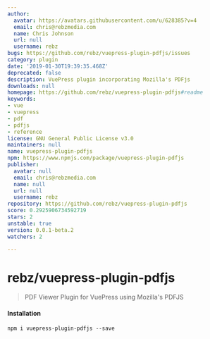 ```yaml
---
author:
  avatar: https://avatars.githubusercontent.com/u/628385?v=4
  email: chris@rebzmedia.com
  name: Chris Johnson
  url: null
  username: rebz
bugs: https://github.com/rebz/vuepress-plugin-pdfjs/issues
category: plugin
date: '2019-01-30T19:39:35.468Z'
deprecated: false
description: VuePress plugin incorporating Mozilla's PDFjs
downloads: null
homepage: https://github.com/rebz/vuepress-plugin-pdfjs#readme
keywords:
- vue
- vuepress
- pdf
- pdfjs
- reference
license: GNU General Public License v3.0
maintainers: null
name: vuepress-plugin-pdfjs
npm: https://www.npmjs.com/package/vuepress-plugin-pdfjs
publisher:
  avatar: null
  email: chris@rebzmedia.com
  name: null
  url: null
  username: rebz
repository: https://github.com/rebz/vuepress-plugin-pdfjs
score: 0.2925906734592719
stars: 2
unstable: true
version: 0.0.1-beta.2
watchers: 2

---
```


# rebz/vuepress-plugin-pdfjs

> PDF Viewer Plugin for VuePress using Mozilla's PDFJS

#### Installation 
`npm i vuepress-plugin-pdfjs --save`